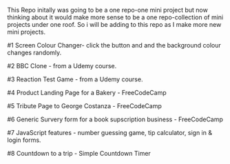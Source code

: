 This Repo initally was going to be a one repo-one mini project but now thinking about it would make more sense to be a one repo-collection of mini projects under one roof. So i will be adding to this repo as I make more new mini projects.

#1 Screen Colour Changer- click the button and and the background colour changes randomly.

#2 BBC Clone - from a Udemy course. 

#3 Reaction Test Game - from a Udemy course. 

#4 Product Landing Page for a Bakery - FreeCodeCamp 

#5 Tribute Page to George Costanza - FreeCodeCamp 

#6 Generic Survery form for a book supscription business - FreeCodeCamp 

#7 JavaScript features - number guessing game, tip calculator, sign in & login forms. 

#8 Countdown to a trip - Simple Countdown Timer
 
